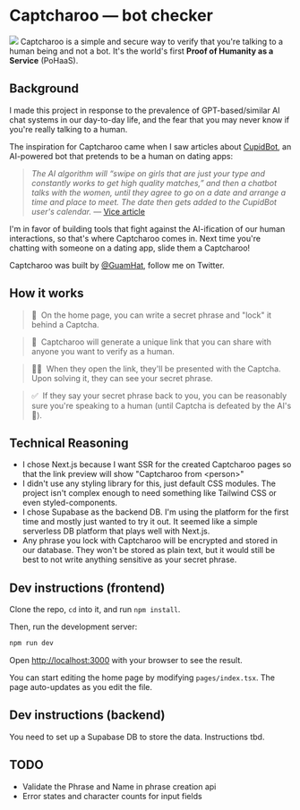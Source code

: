 # Captcharoo — bot checker
![](https://i.imgur.com/nXrgkp3.png)
Captcharoo is a simple and secure way to verify that you're talking to a human being and not a bot. It's the world's first **Proof of Humanity as a Service** (PoHaaS).

## Background

I made this project in response to the prevalence of GPT-based/similar AI chat systems in our day-to-day life, and the fear that you may never know if you're really talking to a human.

The inspiration for Captcharoo came when I saw articles about [CupidBot](https://www.vice.com/en/article/m7bjqp/great-dating-apps-are-getting-more-hellish-thanks-to-ai-chatbots), an AI-powered bot that pretends to be a human on dating apps:

> _The AI algorithm will “swipe on girls that are just your type and constantly works to get high quality matches,” and then a chatbot talks with the women, until they agree to go on a date and arrange a time and place to meet. The date then gets added to the CupidBot user's calendar._ — [Vice article](https://www.vice.com/en/article/m7bjqp/great-dating-apps-are-getting-more-hellish-thanks-to-ai-chatbots)

I'm in favor of building tools that fight against the AI-ification of our human interactions, so that's where Captcharoo comes in. Next time you're chatting with someone on a dating app, slide them a Captcharoo!

Captcharoo was built by [@GuamHat](https://twitter.com/GuamHat), follow me on Twitter.

## How it works

> 🔐  &nbsp;On the home page, you can write a secret phrase and "lock" it behind a Captcha.

> 💬  &nbsp;Captcharoo will generate a unique link that you can share with anyone you want to verify as a human.

> 👩‍💻  &nbsp;When they open the link, they'll be presented with the Captcha. Upon solving it, they can see your secret phrase.

> ✅  &nbsp;If they say your secret phrase back to you, you can be reasonably sure you're speaking to a human (until Captcha is defeated by the AI's 🥲).

## Technical Reasoning

- I chose Next.js because I want SSR for the created Captcharoo pages so that the link preview will show "Captcharoo from \<person\>"
- I didn't use any styling library for this, just default CSS modules. The project isn't complex enough to need something like Tailwind CSS or even styled-components.
- I chose Supabase as the backend DB. I'm using the platform for the first time and mostly just wanted to try it out. It seemed like a simple serverless DB platform that plays well with Next.js.
- Any phrase you lock with Captcharoo will be encrypted and stored in our database. They won't be stored as plain text, but it would still be best to not write anything sensitive as your secret phrase.

## Dev instructions (frontend)

Clone the repo, `cd` into it, and run `npm install`.

Then, run the development server:

```bash
npm run dev
```

Open [http://localhost:3000](http://localhost:3000) with your browser to see the result.

You can start editing the home page by modifying `pages/index.tsx`. The page auto-updates as you edit the file.

## Dev instructions (backend)

You need to set up a Supabase DB to store the data. Instructions tbd.

## TODO

- Validate the Phrase and Name in phrase creation api
- Error states and character counts for input fields
